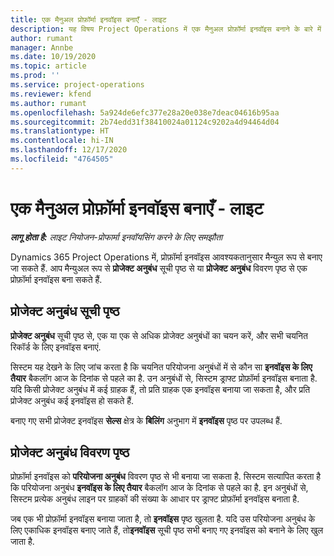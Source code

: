 ```yaml
---
title: एक मैनुअल प्रोफ़ॉर्मा इनवॉइस बनाएँ - लाइट
description: यह विषय Project Operations में एक मैनुअल प्रोफ़ॉर्मा इनवॉइस बनाने के बारे में जानकारी प्रदान करता है.
author: rumant
manager: Annbe
ms.date: 10/19/2020
ms.topic: article
ms.prod: ''
ms.service: project-operations
ms.reviewer: kfend
ms.author: rumant
ms.openlocfilehash: 5a924de6efc377e28a20e038e7deac04616b95aa
ms.sourcegitcommit: 2b74edd31f38410024a01124c9202a4d94464d04
ms.translationtype: HT
ms.contentlocale: hi-IN
ms.lasthandoff: 12/17/2020
ms.locfileid: "4764505"
---
```

# <a name="create-a-manual-proforma-invoice---lite"></a>एक मैनुअल प्रोफ़ॉर्मा इनवॉइस बनाएँ - लाइट

_**लागू होता है:** लाइट नियोजन-प्रोफार्मा इनवॉयसिंग करने के लिए समझौता_

Dynamics 365 Project Operations में, प्रोफ़ॉर्मा इनवॉइस आवश्यकतानुसार मैन्युल रूप से बनाए जा सकते हैं. आप मैन्युअल रूप से **प्रोजेक्ट अनुबंध** सूची पृष्ठ से या **प्रोजेक्ट अनुबंध** विवरण पृष्ठ से एक प्रोफ़ॉर्मा इनवॉइस बना सकते हैं.

##  <a name="project-contracts-list-page"></a>प्रोजेक्ट अनुबंध सूची पृष्ठ

**प्रोजेक्ट अनुबंध** सूची पृष्ठ से, एक या एक से अधिक प्रोजेक्ट अनुबंधों का चयन करें, और सभी चयनित रिकॉर्ड के लिए इनवॉइस बनाएं.

सिस्टम यह देखने के लिए जांच करता है कि चयनित परियोजना अनुबंधों में से कौन सा **इनवॉइस के लिए तैयार** बैकलॉग आज के दिनांक से पहले का है. उन अनुबंधों से, सिस्टम ड्राफ्ट प्रोफ़ॉर्मा इनवॉइस बनाता है. यदि किसी प्रोजेक्ट अनुबंध में कई ग्राहक हैं, तो प्रति ग्राहक एक इनवॉइस बनाया जा सकता है, और प्रति प्रोजेक्ट अनुबंध कई इनवॉइस हो सकते हैं.

बनाए गए सभी प्रोजेक्ट इनवॉइस **सेल्स** क्षेत्र के **बिलिंग** अनुभाग में **इनवॉइस** पृष्ठ पर उपलब्ध हैं.

## <a name="project-contract-details-page"></a>प्रोजेक्ट अनुबंध विवरण पृष्ठ

प्रोफ़ॉर्मा इनवॉइस को **परियोजना अनुबंध** विवरण पृष्ठ से भी बनाया जा सकता है. सिस्टम सत्यापित करता है कि परियोजना अनुबंध **इनवॉइस के लिए तैयार** बैकलॉग आज के दिनांक से पहले का है. इन अनुबंधों से, सिस्टम प्रत्येक अनुबंध लाइन पर ग्राहकों की संख्या के आधार पर ड्राफ्ट प्रोफ़ॉर्मा इनवॉइस बनाता है.

जब एक भी प्रोफ़ॉर्मा इनवॉइस बनाया जाता है, तो **इनवॉइस** पृष्ठ खुलता है. यदि उस परियोजना अनुबंध के लिए एकाधिक इनवॉइस बनाए जाते हैं, तो**इनवॉइस** सूची पृष्ठ सभी बनाए गए इनवॉइस को बनाने के लिए खुल जाता है.
